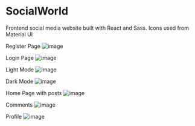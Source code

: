 # SocialWorld
Frontend social media website built with React and Sass. Icons used from Material UI



Register Page
![image](https://user-images.githubusercontent.com/55329336/215322648-c581d075-5d38-4456-bea6-57884822a663.png)



Login Page
![image](https://user-images.githubusercontent.com/55329336/215322670-d4cf9cb5-a922-4cb2-a35b-02b69ece5c2c.png)



Light Mode
![image](https://user-images.githubusercontent.com/55329336/215322516-2705a889-bbcc-42bb-a8d3-867718832a67.png)



Dark Mode
![image](https://user-images.githubusercontent.com/55329336/215322457-aeae168d-fc01-4576-b1be-311c6476975e.png)



Home Page with posts
![image](https://user-images.githubusercontent.com/55329336/215322480-e9e60473-7954-4140-92c4-356993376df0.png)



Comments
![image](https://user-images.githubusercontent.com/55329336/215322923-4c3cf03a-8dd7-4515-b13d-295811efd9eb.png)


Profile
![image](https://user-images.githubusercontent.com/55329336/215322703-e04f7d66-9cc5-4c4f-ac0a-3492fa37930d.png)
